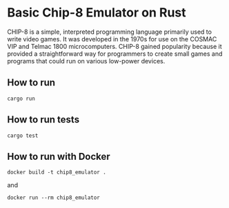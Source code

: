 # Basic Chip-8 Emulator on Rust

CHIP-8 is a simple, interpreted programming language primarily used to write video games. It was developed in the 1970s for use on the COSMAC VIP and Telmac 1800 microcomputers. CHIP-8 gained popularity because it provided a straightforward way for programmers to create small games and programs that could run on various low-power devices.

## How to run

```
cargo run
```

## How to run tests

```
cargo test
```

## How to run with Docker

```
docker build -t chip8_emulator .
```

and

```
docker run --rm chip8_emulator
```
